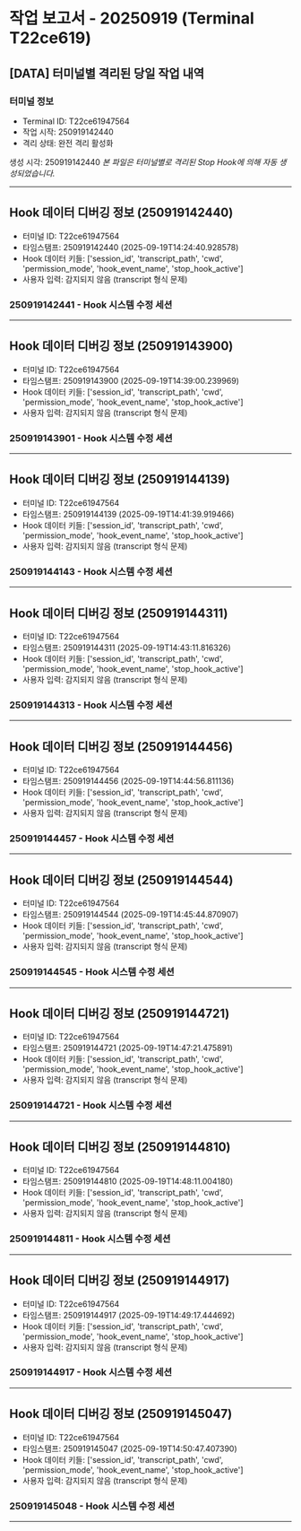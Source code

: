 # 작업 보고서 - 20250919 (Terminal T22ce619)

## [DATA] 터미널별 격리된 당일 작업 내역

### 터미널 정보
- Terminal ID: T22ce61947564
- 작업 시작: 250919142440
- 격리 상태: 완전 격리 활성화

생성 시각: 250919142440
*본 파일은 터미널별로 격리된 Stop Hook에 의해 자동 생성되었습니다.*

---


## Hook 데이터 디버깅 정보 (250919142440)
- 터미널 ID: T22ce61947564
- 타임스탬프: 250919142440 (2025-09-19T14:24:40.928578)
- Hook 데이터 키들: ['session_id', 'transcript_path', 'cwd', 'permission_mode', 'hook_event_name', 'stop_hook_active']
- 사용자 입력: 감지되지 않음 (transcript 형식 문제)

### 250919142441 - Hook 시스템 수정 세션


---

## Hook 데이터 디버깅 정보 (250919143900)
- 터미널 ID: T22ce61947564
- 타임스탬프: 250919143900 (2025-09-19T14:39:00.239969)
- Hook 데이터 키들: ['session_id', 'transcript_path', 'cwd', 'permission_mode', 'hook_event_name', 'stop_hook_active']
- 사용자 입력: 감지되지 않음 (transcript 형식 문제)

### 250919143901 - Hook 시스템 수정 세션


---

## Hook 데이터 디버깅 정보 (250919144139)
- 터미널 ID: T22ce61947564
- 타임스탬프: 250919144139 (2025-09-19T14:41:39.919466)
- Hook 데이터 키들: ['session_id', 'transcript_path', 'cwd', 'permission_mode', 'hook_event_name', 'stop_hook_active']
- 사용자 입력: 감지되지 않음 (transcript 형식 문제)

### 250919144143 - Hook 시스템 수정 세션


---

## Hook 데이터 디버깅 정보 (250919144311)
- 터미널 ID: T22ce61947564
- 타임스탬프: 250919144311 (2025-09-19T14:43:11.816326)
- Hook 데이터 키들: ['session_id', 'transcript_path', 'cwd', 'permission_mode', 'hook_event_name', 'stop_hook_active']
- 사용자 입력: 감지되지 않음 (transcript 형식 문제)

### 250919144313 - Hook 시스템 수정 세션


---

## Hook 데이터 디버깅 정보 (250919144456)
- 터미널 ID: T22ce61947564
- 타임스탬프: 250919144456 (2025-09-19T14:44:56.811136)
- Hook 데이터 키들: ['session_id', 'transcript_path', 'cwd', 'permission_mode', 'hook_event_name', 'stop_hook_active']
- 사용자 입력: 감지되지 않음 (transcript 형식 문제)

### 250919144457 - Hook 시스템 수정 세션


---

## Hook 데이터 디버깅 정보 (250919144544)
- 터미널 ID: T22ce61947564
- 타임스탬프: 250919144544 (2025-09-19T14:45:44.870907)
- Hook 데이터 키들: ['session_id', 'transcript_path', 'cwd', 'permission_mode', 'hook_event_name', 'stop_hook_active']
- 사용자 입력: 감지되지 않음 (transcript 형식 문제)

### 250919144545 - Hook 시스템 수정 세션


---

## Hook 데이터 디버깅 정보 (250919144721)
- 터미널 ID: T22ce61947564
- 타임스탬프: 250919144721 (2025-09-19T14:47:21.475891)
- Hook 데이터 키들: ['session_id', 'transcript_path', 'cwd', 'permission_mode', 'hook_event_name', 'stop_hook_active']
- 사용자 입력: 감지되지 않음 (transcript 형식 문제)

### 250919144721 - Hook 시스템 수정 세션


---

## Hook 데이터 디버깅 정보 (250919144810)
- 터미널 ID: T22ce61947564
- 타임스탬프: 250919144810 (2025-09-19T14:48:11.004180)
- Hook 데이터 키들: ['session_id', 'transcript_path', 'cwd', 'permission_mode', 'hook_event_name', 'stop_hook_active']
- 사용자 입력: 감지되지 않음 (transcript 형식 문제)

### 250919144811 - Hook 시스템 수정 세션


---

## Hook 데이터 디버깅 정보 (250919144917)
- 터미널 ID: T22ce61947564
- 타임스탬프: 250919144917 (2025-09-19T14:49:17.444692)
- Hook 데이터 키들: ['session_id', 'transcript_path', 'cwd', 'permission_mode', 'hook_event_name', 'stop_hook_active']
- 사용자 입력: 감지되지 않음 (transcript 형식 문제)

### 250919144917 - Hook 시스템 수정 세션


---

## Hook 데이터 디버깅 정보 (250919145047)
- 터미널 ID: T22ce61947564
- 타임스탬프: 250919145047 (2025-09-19T14:50:47.407390)
- Hook 데이터 키들: ['session_id', 'transcript_path', 'cwd', 'permission_mode', 'hook_event_name', 'stop_hook_active']
- 사용자 입력: 감지되지 않음 (transcript 형식 문제)

### 250919145048 - Hook 시스템 수정 세션


---
